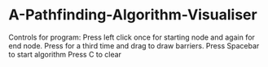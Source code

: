 # A-Pathfinding-Algorithm-Visualiser

Controls for program:
Press left click once for starting node and again for end node. Press for a third time and drag to draw barriers.
Press Spacebar to start algorithm
Press C to clear
